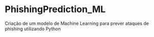 # PhishingPrediction_ML
Criação de um modelo de Machine Learning para prever ataques de phishing utilizando Python
